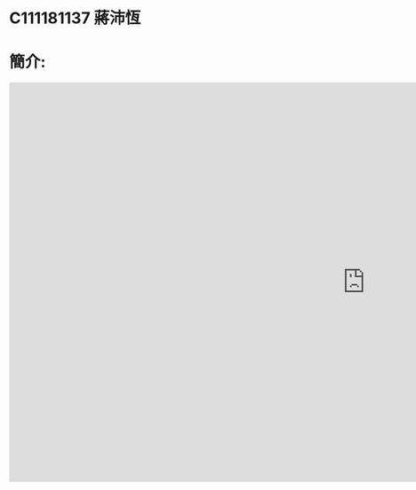# C111181137 蔣沛恆

<h1>簡介:</h1>
<iframe width="1280" height="720" src="https://www.youtube.com/embed/6S6zGWh15Zg" title="Don-8頻道介紹簡略版" frameborder="0" allow="accelerometer; autoplay; clipboard-write; encrypted-media; gyroscope; picture-in-picture; web-share" allowfullscreen></iframe>
